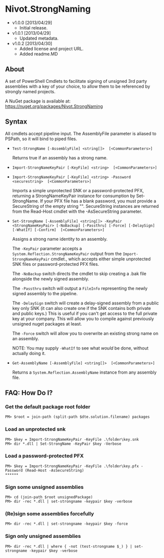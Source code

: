 ﻿Nivot.StrongNaming
==================

* v1.0.0  [2013/04/29]
  * Initial release.
* v1.0.1  [2013/04/29]
  * Updated metadata.
* v1.0.2  [2013/04/30]
  * Added license and project URL.
  * Added readme.MD


About
-----
A set of PowerShell Cmdlets to facilitate signing of unsigned 3rd party assemblies with a key
of your choice, to allow them to be referenced by strongly named projects.

A NuGet package is available at: https://nuget.org/packages/Nivot.StrongNaming

Syntax
-------

All cmdlets accept pipeline input. The AssemblyFile parameter is aliased to PSPath, so it will
bind to piped files.  

* `Test-StrongName [-AssemblyFile] <string[]>  [<CommonParameters>]`

    Returns true if an assembly has a strong name.

* `Import-StrongNameKeyPair [-KeyFile] <string>  [<CommonParameters>]`
* `Import-StrongNameKeyPair [-KeyFile] <string> -Password <securestring>  [<CommonParameters>]`

    Imports a simple unprotected SNK or a password-protected PFX, returning a StrongNameKeyPair
	instance for consumption by Set-StrongName. If your PFX file has a blank password, you must
	provide a SecureString of the empty string "". SecureString instances are returned from
    the Read-Host cmdlet with the -AsSecureString parameter.

* `Set-StrongName [-AssemblyFile] <string[]> -KeyPair <StrongNameKeyPair> [-NoBackup] [-Passthru] [-Force] [-DelaySign] [-WhatIf] [-Confirm]  [<CommonParameters>]`

    Assigns a strong name identity to an assembly.

    The `-KeyPair` parameter accepts a `System.Reflection.StrongNameKeyPair` output from the
	`Import-StrongNameKeyPair` cmdlet., which accepts either simple unprotected SNK files or
	password-protected PFX files.

    The `-NoBackup` switch directs the cmdlet to skip creating a .bak file alongside the newly
	signed assembly. 

    The `-Passthru` switch will output a `FileInfo` representing the newly signed assembly to
	the pipeline.

    The `-DelaySign` switch will create a delay-signed assembly from a public key only SNK
	(it can also create one if the SNK contains both private and public keys.) This is useful
	if you can't get access to the full private key at your company. This will allow you to
	compile against previously unsigned nuget packages at least.

    The `-Force` switch will allow you to overwrite an existing strong name on an assembly.

    NOTE: You may supply `-WhatIf` to see what _would_ be done, without actually doing it.

*  `Get-AssemblyName [-AssemblyFile] <string[]>  [<CommonParameters>]`

    Returns a `System.Reflection.AssemblyName` instance from any assembly file.
    
FAQ: How Do I?
--------------

### Get the default package root folder
    PM> $root = join-path (split-path $dte.solution.filename) packages

### Load an unprotected snk 
    PM> $key = Import-StrongNameKeyPair -KeyFile .\folder\key.snk
    PM> dir *.dll | Set-StrongName -KeyPair $key -Verbose

### Load a password-protected PFX
    PM> $key = Import-StrongNameKeyPair -KeyFile .\folder\key.pfx -Password (Read-Host -AsSecureString)
    ******

### Sign some unsigned assemblies
    PM> cd (join-path $root unsignedPackage)
    PM> dir -rec *.dll | set-strongname -keypair $key -verbose

### (Re)sign some assemblies forcefully
    PM> dir -rec *.dll | set-strongname -keypair $key -force

### Sign only unsigned assemblies 
    PM> dir -rec *.dll | where { -not (test-strongname $_) } | set-strongname -keypair $key -verbose
